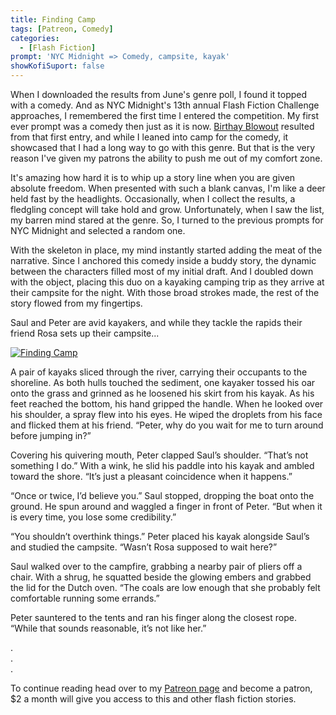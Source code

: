 ```yaml
---
title: Finding Camp
tags: [Patreon, Comedy]
categories:
  - [Flash Fiction]
prompt: 'NYC Midnight => Comedy, campsite, kayak'
showKofiSuport: false
---
```

When I downloaded the results from June's genre poll, I found it topped with a comedy. And as NYC Midnight's 13th annual Flash Fiction Challenge approaches, I remembered the first time I entered the competition. My first ever prompt was a comedy then just as it is now. [Birthay Blowout](/archives/2019/09/09/birthday-blowout/) resulted from that first entry, and while I leaned into camp for the comedy, it showcased that I had a long way to go with this genre. But that is the very reason I've given my patrons the ability to push me out of my comfort zone.<!-- more -->
 
It's amazing how hard it is to whip up a story line when you are given absolute freedom. When presented with such a blank canvas, I'm like a deer held fast by the headlights. Occasionally, when I collect the results, a fledgling concept will take hold and grow. Unfortunately, when I saw the list, my barren mind stared at the genre. So, I turned to the previous prompts for NYC Midnight and selected a random one.
 
With the skeleton in place, my mind instantly started adding the meat of the narrative. Since I anchored this comedy inside a buddy story, the dynamic between the characters filled most of my initial draft. And I doubled down with the object, placing this duo on a kayaking camping trip as they arrive at their campsite for the night. With those broad strokes made, the rest of the story flowed from my fingertips.
 
 
Saul and Peter are avid kayakers, and while they tackle the rapids their friend Rosa sets up their campsite...

<div class="center">

[![Finding Camp](/images/patreon-flash-fiction/2021/finding-camp.png "Finding Camp")](https://www.patreon.com/posts/52595793)

</div>

A pair of kayaks sliced through the river, carrying their occupants to the shoreline. As both hulls touched the sediment, one kayaker tossed his oar onto the grass and grinned as he loosened his skirt from his kayak. As his feet reached the bottom, his hand gripped the handle. When he looked over his shoulder, a spray flew into his eyes. He wiped the droplets from his face and flicked them at his friend. “Peter, why do you wait for me to turn around before jumping in?” 

Covering his quivering mouth, Peter clapped Saul’s shoulder. “That’s not something I do.” With a wink, he slid his paddle into his kayak and ambled toward the shore. “It’s just a pleasant coincidence when it happens.” 

“Once or twice, I’d believe you.” Saul stopped, dropping the boat onto the ground. He spun around and waggled a finger in front of Peter. “But when it is every time, you lose some credibility.” 

“You shouldn’t overthink things.” Peter placed his kayak alongside Saul’s and studied the campsite. “Wasn’t Rosa supposed to wait here?” 

Saul walked over to the campfire, grabbing a nearby pair of pliers off a chair. With a shrug, he squatted beside the glowing embers and grabbed the lid for the Dutch oven. “The coals are low enough that she probably felt comfortable running some errands.” 

Peter sauntered to the tents and ran his finger along the closest rope. “While that sounds reasonable, it’s not like her.” 

<div class="center story-ellipses">

.</br>
.</br>
.</br>

</div>

<div>

To continue reading head over to my [Patreon page](https://www.patreon.com/posts/52595793) and become a patron, $2 a month will give you access to this and other flash fiction stories.

</div>